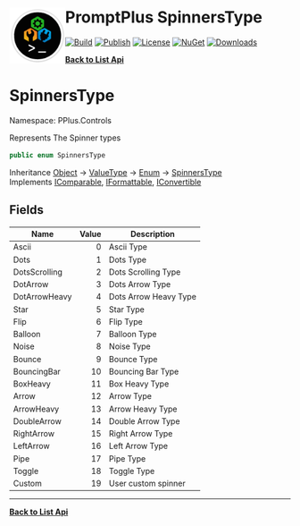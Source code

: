 # <img align="left" width="100" height="100" src="../images/icon.png">PromptPlus SpinnersType 

[![Build](https://github.com/FRACerqueira/PromptPlus/workflows/Build/badge.svg)](https://github.com/FRACerqueira/PromptPlus/actions/workflows/build.yml)
[![Publish](https://github.com/FRACerqueira/PromptPlus/actions/workflows/publish.yml/badge.svg)](https://github.com/FRACerqueira/PromptPlus/actions/workflows/publish.yml)
[![License](https://img.shields.io/github/license/FRACerqueira/PromptPlus)](https://github.com/FRACerqueira/PromptPlus/blob/master/LICENSE)
[![NuGet](https://img.shields.io/nuget/v/PromptPlus)](https://www.nuget.org/packages/PromptPlus/)
[![Downloads](https://img.shields.io/nuget/dt/PromptPlus)](https://www.nuget.org/packages/PromptPlus/)

[**Back to List Api**](./apis.md)

# SpinnersType

Namespace: PPlus.Controls

Represents The Spinner types

```csharp
public enum SpinnersType
```

Inheritance [Object](https://docs.microsoft.com/en-us/dotnet/api/system.object) → [ValueType](https://docs.microsoft.com/en-us/dotnet/api/system.valuetype) → [Enum](https://docs.microsoft.com/en-us/dotnet/api/system.enum) → [SpinnersType](./pplus.controls.spinnerstype.md)<br>
Implements [IComparable](https://docs.microsoft.com/en-us/dotnet/api/system.icomparable), [IFormattable](https://docs.microsoft.com/en-us/dotnet/api/system.iformattable), [IConvertible](https://docs.microsoft.com/en-us/dotnet/api/system.iconvertible)

## Fields

| Name | Value | Description |
| --- | --: | --- |
| Ascii | 0 | Ascii Type |
| Dots | 1 | Dots Type |
| DotsScrolling | 2 | Dots Scrolling Type |
| DotArrow | 3 | Dots Arrow Type |
| DotArrowHeavy | 4 | Dots Arrow Heavy Type |
| Star | 5 | Star Type |
| Flip | 6 | Flip Type |
| Balloon | 7 | Balloon Type |
| Noise | 8 | Noise Type |
| Bounce | 9 | Bounce Type |
| BouncingBar | 10 | Bouncing Bar Type |
| BoxHeavy | 11 | Box Heavy Type |
| Arrow | 12 | Arrow Type |
| ArrowHeavy | 13 | Arrow Heavy Type |
| DoubleArrow | 14 | Double Arrow Type |
| RightArrow | 15 | Right Arrow Type |
| LeftArrow | 16 | Left Arrow Type |
| Pipe | 17 | Pipe Type |
| Toggle | 18 | Toggle Type |
| Custom | 19 | User custom spinner |


- - -
[**Back to List Api**](./apis.md)
